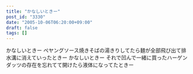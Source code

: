 ```yaml
---
title: "かなしいときー"
post_id: "3330"
date: "2005-10-06T06:20:00+09:00"
draft: false
tags: []
---
```



かなしいときー ペヤングソース焼きそばの湯きりしてたら麺が全部飛び出て排水溝に消えていったときー  かなしいときー それで凹んで一緒に買ったハーゲンダッツの存在を忘れてて開けたら液体になってたときー

